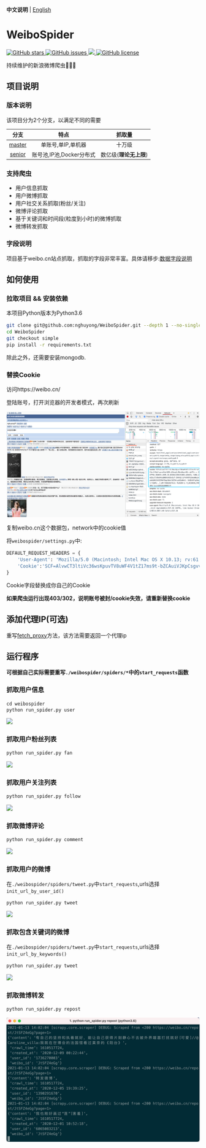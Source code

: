 **中文说明** | [English](./README_EN.md)

# WeiboSpider
<a href="https://github.com/nghuyong/WeiboSpider/stargazers">
    <img src="https://img.shields.io/github/stars/nghuyong/WeiboSpider.svg?colorA=orange&colorB=orange&logo=github"
         alt="GitHub stars">
  </a>
  <a href="https://github.com/nghuyong/WeiboSpider/issues">
        <img src="https://img.shields.io/github/issues/nghuyong/WeiboSpider.svg"
             alt="GitHub issues">
  </a>
  <a href="https://github.com/nghuyong/WeiboSpider/">
        <img src="https://img.shields.io/github/last-commit/nghuyong/WeiboSpider.svg">
  </a>
  <a href="https://github.com/nghuyong/WeiboSpider/blob/master/LICENSE">
        <img src="https://img.shields.io/github/license/nghuyong/WeiboSpider.svg"
             alt="GitHub license">
</a>

持续维护的新浪微博爬虫🚀🚀🚀

## 项目说明

### 版本说明
该项目分为2个分支，以满足不同的需要

|分支|特点|抓取量|
|:---:|:---:|:---:|
|[master](https://github.com/nghuyong/WeiboSpider/tree/master)|单账号,单IP,单机器|十万级|
|[senior](https://github.com/nghuyong/WeiboSpider/tree/senior)|账号池,IP池,Docker分布式|数亿级(**理论无上限**)|

### 支持爬虫
- 用户信息抓取
- 用户微博抓取
- 用户社交关系抓取(粉丝/关注)
- 微博评论抓取
- 基于关键词和时间段(粒度到小时)的微博抓取
- 微博转发抓取

### 字段说明
项目基于weibo.cn站点抓取，抓取的字段非常丰富。具体请移步:[数据字段说明](./.github/data_stracture.md)

## 如何使用

### 拉取项目 && 安装依赖
本项目Python版本为Python3.6
```bash
git clone git@github.com:nghuyong/WeiboSpider.git --depth 1 --no-single-branch
cd WeiboSpider
git checkout simple
pip install -r requirements.txt
```
除此之外，还需要安装mongodb.

### 替换Cookie
访问https://weibo.cn/

登陆账号，打开浏览器的开发者模式，再次刷新

![](./.github/images/cookie_from_chrome.png)

复制weibo.cn这个数据包，network中的cookie值

将`weibospider/settings.py`中:
```python
DEFAULT_REQUEST_HEADERS = {
    'User-Agent': 'Mozilla/5.0 (Macintosh; Intel Mac OS X 10.13; rv:61.0) Gecko/20100101 Firefox/61.0',
    'Cookie':'SCF=AlvwCT3ltiVc36wsKpuvTV8uWF4V1tZ17ms9t-bZCAuiVJKpCsgvvmSdylNE6_4GbqwA_MWvxNgoc0Ks-qbZStc.; OUTFOX_SEARCH_USER_ID_NCOO=1258151803.428431; SUB=_2A25zjTjHDeRhGeBN6VUX9SvEzT-IHXVQjliPrDV6PUJbkdANLUvskW1NRJ24IEPNKfRaplNknl957NryzKEwBmhJ; SUHB=0ftpSdul-YZaMk; _T_WM=76982927613'
}
```
Cookie字段替换成你自己的Cookie

**如果爬虫运行出现403/302，说明账号被封/cookie失效，请重新替换cookie**

## 添加代理IP(可选)
重写[fetch_proxy](./weibospider/middlewares.py#6L)方法，该方法需要返回一个代理ip

## 运行程序

**可根据自己实际需要重写`./weibospider/spiders/*`中的`start_requests`函数**

### 抓取用户信息

```
cd weibospider
python run_spider.py user
```
![](./.github/images/user-spider.png)

### 抓取用户粉丝列表
```bash
python run_spider.py fan
```
![](./.github/images/fan-spider.png)


### 抓取用户关注列表
```bash
python run_spider.py follow
```
![](./.github/images/follow-spider.png)

### 抓取微博评论
```bash
python run_spider.py comment
```
![](./.github/images/comment-spider.png)

### 抓取用户的微博
在`./weibospider/spiders/tweet.py`中`start_requests`,urls选择`init_url_by_user_id()`
```bash
python run_spider.py tweet
```
![](./.github/images/tweet-user-spider.png)

### 抓取包含关键词的微博
在`./weibospider/spiders/tweet.py`中`start_requests`,urls选择`init_url_by_keywords()`
```bash
python run_spider.py tweet
```
![](./.github/images/tweet-keyword-spider.png)

### 抓取微博转发

```bash
python run_spider.py repost
```

![](./.github/images/repost-spider.png)

